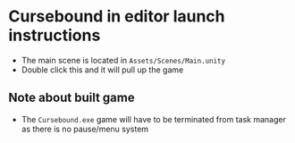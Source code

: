# Cursebound in editor launch instructions
- The main scene is located in `Assets/Scenes/Main.unity`
- Double click this and it will pull up the game

## Note about built game
- The `Cursebound.exe` game will have to be terminated from task manager as there is no pause/menu system